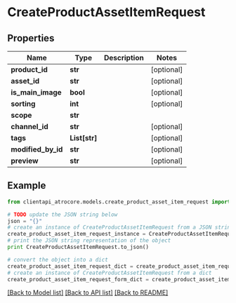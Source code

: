 # CreateProductAssetItemRequest


## Properties
Name | Type | Description | Notes
------------ | ------------- | ------------- | -------------
**product_id** | **str** |  | [optional] 
**asset_id** | **str** |  | [optional] 
**is_main_image** | **bool** |  | [optional] 
**sorting** | **int** |  | [optional] 
**scope** | **str** |  | 
**channel_id** | **str** |  | [optional] 
**tags** | **List[str]** |  | [optional] 
**modified_by_id** | **str** |  | [optional] 
**preview** | **str** |  | [optional] 

## Example

```python
from clientapi_atrocore.models.create_product_asset_item_request import CreateProductAssetItemRequest

# TODO update the JSON string below
json = "{}"
# create an instance of CreateProductAssetItemRequest from a JSON string
create_product_asset_item_request_instance = CreateProductAssetItemRequest.from_json(json)
# print the JSON string representation of the object
print CreateProductAssetItemRequest.to_json()

# convert the object into a dict
create_product_asset_item_request_dict = create_product_asset_item_request_instance.to_dict()
# create an instance of CreateProductAssetItemRequest from a dict
create_product_asset_item_request_form_dict = create_product_asset_item_request.from_dict(create_product_asset_item_request_dict)
```
[[Back to Model list]](../README.md#documentation-for-models) [[Back to API list]](../README.md#documentation-for-api-endpoints) [[Back to README]](../README.md)


